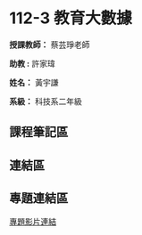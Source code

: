 # 112-3 教育大數據

**授課教師：** 蔡芸琤老師

**助教    :**  許家瑋

**姓名：** 黃宇謙

**系級：** 科技系二年級

## 課程筆記區

## 連結區




## 專題連結區
[專題影片連結](https://youtu.be/eci8HjQMh_I)
